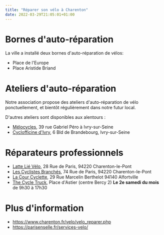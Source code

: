 ```yaml
---
title: "Réparer son vélo à Charenton"
date: 2022-03-29T21:05:01+01:00
---
```


# Bornes d'auto-réparation

La ville a installé deux bornes d'auto-réparation de vélos:

- Place de l'Europe
- Place Aristide Briand

# Ateliers d'auto-réparation

Notre association propose des ateliers d'auto-réparation de vélo ponctuellement, et bientôt régulièrement dans notre futur local.

D'autres ateliers sont disponibles aux alentours :

- [Mélocycles](https://www.facebook.com/sansplomb94/), 39 rue Gabriel Péro à Ivry-sur-Seine
- [Cyclofficine d'Ivry](https://www.cyclocoop.org/), 6 Bld de Brandebourg, Ivry-sur-Seine

# Réparateurs professionnels

- [Latte Lié Vélo](https://www.instagram.com/lattelievelo), 28 Rue de Paris, 94220 Charenton-le-Pont
- [Les Cyclistes Branchés](https://www.les-cyclistes-branches.com), 74 Rue de Paris, 94220 Charenton-le-Pont
- [La Cour Cyclette](https://atelier.courcyclette.org/), 29 Rue Marcelin Berthelot
94140 Alfortville
- [The Cycle Truck](https://www.thecycletruck.com/charenton-le-pont), Place d'Astier (centre Bercy 2) **Le 2e samedi du mois** de 9h30 à 17h30

# Plus d'information

- https://www.charenton.fr/velo/velo_reparer.php
- https://parisenselle.fr/services-velo/


